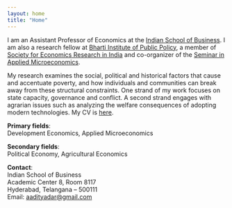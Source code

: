 ```yaml
---
layout: home
title: "Home"
---
```


I am an Assistant Professor of Economics at the [Indian School of Business](www.isb.edu). I am also a research fellow at [Bharti Institute of Public Policy](https://www.isb.edu/en/research-thought-leadership/research-centres-institutes/bharti-institute-of-public-policy.html), a member of [Society for Economics Research in India](https://seri-india.org/) and co-organizer of the [Seminar in Applied Microeconomics](http://samvaad.info/). 

My research examines the social, political and historical factors that cause and accentuate poverty, and how individuals and communities can break away from these structural constraints. One strand of my work focuses on state capacity, governance and conflict. A second strand engages with agrarian issues such as analyzing the welfare consequences of adopting modern technologies. My CV is [here](/assets/dar_cv.pdf).

**Primary fields**:  
Development Economics, Applied Microeconomics

**Secondary fields**:  
Political Economy, Agricultural Economics

**Contact**:  
Indian School of Business  
Academic Center 8, Room 8117  
Hyderabad, Telangana – 500111  
Email: [aadityadar@gmail.com](mailto:aadityadar@gmail.com)